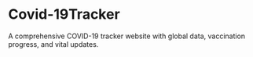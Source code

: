 # Covid-19Tracker
A comprehensive COVID-19 tracker website with global data, vaccination progress, and vital updates.
